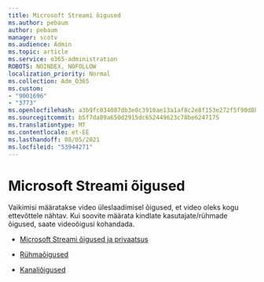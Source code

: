 ```yaml
---
title: Microsoft Streami õigused
ms.author: pebaum
author: pebaum
manager: scotv
ms.audience: Admin
ms.topic: article
ms.service: o365-administration
ROBOTS: NOINDEX, NOFOLLOW
localization_priority: Normal
ms.collection: Adm_O365
ms.custom:
- "9001696"
- "3773"
ms.openlocfilehash: a3b9fc034087db3e0c3910ae13a1af8c2e8f153e272f5f90d8b2efcc6afb8dbe
ms.sourcegitcommit: b5f7da89a650d2915dc652449623c78be6247175
ms.translationtype: MT
ms.contentlocale: et-EE
ms.lasthandoff: 08/05/2021
ms.locfileid: "53944271"
---
```

# <a name="permissions-in-microsoft-stream"></a>Microsoft Streami õigused

Vaikimisi määratakse video üleslaadimisel õigused, et video oleks kogu ettevõttele nähtav. Kui soovite määrata kindlate kasutajate/rühmade õigused, saate videoõigusi kohandada.

- [Microsoft Streami õigused ja privaatsus](https://docs.microsoft.com/stream/portal-permissions)

- [Rühmaõigused](https://docs.microsoft.com/stream/portal-permissions#group-permissions)

- [Kanaliõigused](https://docs.microsoft.com/stream/portal-permissions#channel-permissions)